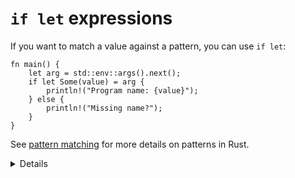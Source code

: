# `if let` expressions

If you want to match a value against a pattern, you can use `if let`:

```rust,editable
fn main() {
    let arg = std::env::args().next();
    if let Some(value) = arg {
        println!("Program name: {value}");
    } else {
        println!("Missing name?");
    }
}
```

See [pattern matching](../pattern-matching.md) for more details on patterns in
Rust.

<details>

* `if let` can be more concise than `match`, e.g., when only one case is interesting. In contrast, `match` requires all branches to be covered.
* A common usage is handling `Some` values when working with `Option`.
* Unlike `match`, `if let` does not support guard clauses for pattern matching.
* Since 1.65, a similar [let-else](https://doc.rust-lang.org/rust-by-example/flow_control/let_else.html) construct allows to do a destructuring assignment, or if it fails, have a non-returning block branch (panic/return/break/continue):

   ```rust,editable
   fn main() {
       println!("{:?}", second_word_to_upper("foo bar"));
   }
    
   fn second_word_to_upper(s: &str) -> Option<String> {
       let mut it = s.split(' ');
       let (Some(_), Some(item)) = (it.next(), it.next()) else {
           return None;
       };
       Some(item.to_uppercase())
   }

</details>
